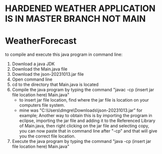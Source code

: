 # HARDENED WEATHER APPLICATION IS IN MASTER BRANCH NOT MAIN
# WeatherForecast
to compile and execute this java program in command line:
1. Download a java JDK
2. Download the Main.java file
3. Download the json-20231013.jar file
4. Open command line
5. cd to the directory that Main.java is located
6. Compile the java program by typing the command "javac -cp (insert jar file location here)  Main.java"
    - to insert jar file location, find where the jar file is location on your computers file system.
    - mine was "C:\Users\dmgre\Downloads\json-20231013.jar" for example; Another way to obtain this is by importing the program in eclipse, importing the jar file and adding it to the Referenced Library of Main.java, then right clicking on the jar file and selecting copy, you can now paste that in command line after "-cp" and that will give you the correct file location.
7. Execute the java program by typing the command "java -cp (insert jar file location here) Main.java"
   
